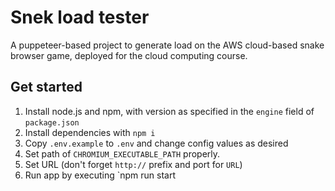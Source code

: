 # Snek load tester

A puppeteer-based project to generate load on the AWS cloud-based snake browser game, deployed for the cloud computing course.

## Get started

1. Install node.js and npm, with version as specified in the `engine` field of `package.json`
2. Install dependencies with `npm i`
3. Copy `.env.example` to `.env` and change config values as desired
  1. Set path of `CHROMIUM_EXECUTABLE_PATH` properly.
  2. Set URL (don't forget `http://` prefix and port for `URL`)
4. Run app by executing `npm run start

